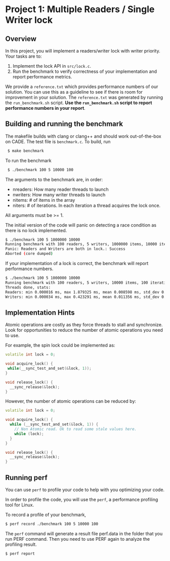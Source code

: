 # Project 1: Multiple Readers / Single Writer lock

Overview
--------
In this project, you will implement a readers/writer lock with writer priority. Your tasks are to: 
1. Implement the lock API in `src/lock.c`.
2. Run the benchmark to verify correctness of your implementation and report performance metrics.

We provide a `reference.txt` which provides performance numbers of our solution. You can use this as a guideline to see if there is room for improvement in your solution. The `reference.txt` was generated by running the `run_benchmark.sh` script. **Use the `run_benchmark.sh` script to report performance numbers in your report**.

Building and running the benchmark
----------------------------------
The makefile builds with clang or clang++ and should work out-of-the-box on CADE.
The test file is `benchmark.c`. To build, run
```bash
 $ make benchmark
```
To run the benchmark
```bash
 $ ./benchmark 100 5 10000 100
```
The arguments to the benchmark are, in order:
* nreaders: How many reader threads to launch
* nwriters: How many writer threads to launch
* nitems: # of items in the array
* niters: # of iterations. In each iteration a thread acquires the lock once.

All arguments must be >= 1.

The initial version of the code will panic on detecting a race condition as there is no lock implemented.

```bash
$ ./benchmark 100 5 1000000 10000
Running benchmark with 100 readers, 5 writers, 1000000 items, 10000 iterations
Panic: Readers and Writers are both in lock.: Success
Aborted (core dumped)
```
If your implementation of a lock is correct, the benchmark will report performance numbers.

```bash
$ ./benchmark 100 5 1000000 10000
Running benchmark with 100 readers, 5 writers, 10000 items, 100 iterations
Threads done, stats:
Readers: min 0.000016 ms, max 1.879325 ms, mean 0.008598 ms, std_dev 0.053511
Writers: min 0.000034 ms, max 0.423291 ms, mean 0.011356 ms, std_dev 0.039250
```

Implementation Hints
--------------------
Atomic operations are costly as they force threads to stall and synchronize. Look for opportunities to reduce the number of atomic operations you need to use.

For example, the spin lock could be implemented as:
```C++
volatile int lock = 0;

void acquire_lock() {
 while(__sync_test_and_set(&lock, 1));
}

void release_lock() {
  __sync_release(&lock);
}
```

However, the number of atomic operations can be reduced by:
```C++
volatile int lock = 0;

void acquire_lock() {
  while (__sync_test_and_set(&lock, 1)) {
    // Non Atomic read. Ok to read some stale values here.
    while (lock);
  }
}

void release_lock() {
  __sync_release(&lock);
}
```

Running perf
-------------

You can use `perf` to profile your code to help with you optimizing your code.

In order to profile the code, you will use the `perf`, a performance profiling tool for Linux.

To record a profile of your benchmark,

```bash
$ perf record ./benchmark 100 5 10000 100
```

The `perf` command will generate a result file perf.data in the folder that you run PERF command. Then you need to use PERF again to analyze the profiling result.

```bash
$ perf report
```
